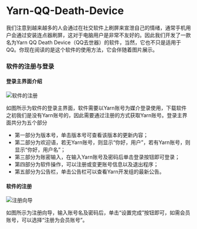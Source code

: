 # Yarn-QQ-Death-Device
我们注意到越来越多的人会通过在社交软件上刷屏来宣泄自己的情绪，通常手机用户会通过安装连点器刷屏，这对于电脑用户是非常不友好的。因此我们开发了一款名为Yarn QQ Death Device（QQ去世器）的软件，当然，它也不只是适用于QQ。你现在阅读的是这个软件的使用方法，它会伴随着图片展示。
### 软件的注册与登录
#### 登录主界面介绍
![软件的注册](https://user-images.githubusercontent.com/65691323/185537727-df75346c-d6d6-4706-a09d-5797bf5e0101.png)

如图所示为软件的登录主界面，软件需要以Yarn账号为媒介登录使用，下载软件之初我们是没有Yarn账号的，因此需要通过注册的方式获取Yarn账号。登录主界面共分为五个部分
* 第一部分为版本号，单击版本号可查看该版本的更新内容；
* 第二部分为欢迎语，若无Yarn账号，则显示“你好，用户”，若有Yarn账号，则显示“你好，用户名”；
* 第三部分为账密输入，在输入Yarn账号及密码后单击登录按钮即可登录；
* 第四部分为软件操作，可以注册或变更账号信息以及退出程序；
* 第五部分为公告栏，单击公告栏可以查看Yarn开发组的最新公告。
#### 软件的注册
![注册向导](https://user-images.githubusercontent.com/65691323/185539081-0d89b374-6409-4a3f-81f0-58d56e520994.png)

如图所示为注册向导，输入账号名及密码后，单击“设置完成”按钮即可，如需会员账号，可以选择“注册为会员账号”。

